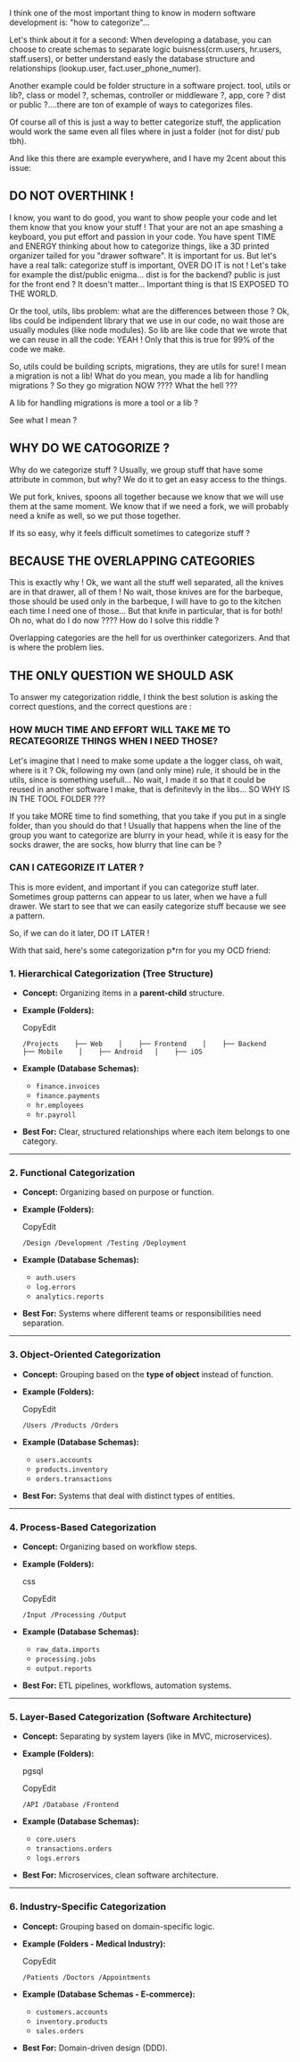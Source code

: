 I think one of the most important thing to know in modern software development is: "how to categorize"...

Let's think about it for a second: When developing a database, you can choose to create schemas to separate logic buisness(crm.users, hr.users, staff.users), or better understand easly the database structure and relationships (lookup.user, fact.user_phone_numer).

Another example could be folder structure in a software project. tool, utils or lib?, class or model ?, schemas, controller or middleware ?, app, core ? dist or public ?....there are ton of example of ways to categorizes files.

Of course all of this is just a way to better categorize stuff, the application would work the same even all files where in just a folder (not for dist/ pub tbh).

And like this there are example everywhere, and I have my 2cent about this issue: 

## DO NOT OVERTHINK !

I know, you want to do good, you want to show people your code and let them know that you know your stuff ! That your are not an ape smashing a keyboard, you put effort and passion in your code. You have spent TIME and ENERGY thinking about how to categorize things, like a 3D printed organizer tailed for you "drawer software". It is important for us.
But let's have a real talk: categorize  stuff is important, OVER DO IT is not !
Let's take for example the dist/public enigma... dist is for the backend? public is just for the front end ? It doesn't matter... Important thing is that IS EXPOSED TO THE WORLD.

Or the tool, utils, libs problem: what are the differences between those ? 
Ok, libs could be indipendent library that we use in our code, no wait those are usually modules (like node modules). So lib are like code that we wrote that we can reuse in all the code: YEAH ! 
Only that this is true for 99% of the code we make.

So, utils could be building scripts, migrations, they are utils for sure! I mean a migration is not a lib!
What do you mean, you made a lib for handling migrations ? So they go migration NOW ????
What the hell ??? 

A lib for handling migrations is more a tool or a lib ?

See what I mean ?

## WHY DO WE CATOGORIZE ?

Why do we categorize stuff ?
Usually, we group stuff that have some attribute in common, but why? We do it to get an easy access to the things.

We put fork, knives, spoons all together because we know that we will use them at the same moment. We know that if we need a fork, we will probably need a knife as well, so we put those together.

If its so easy, why it feels difficult sometimes to categorize stuff ?

## BECAUSE THE OVERLAPPING CATEGORIES

This is exactly why !
Ok, we want all the stuff well separated, all the knives are in that drawer, all of them ! 
No wait, those knives are for the barbeque, those should be used only in the barbeque, I will have to go to the kitchen each time I need one of those... But that knife in particular, that is for both! 
Oh no, what do I do now ???? How do I solve this riddle ?

Overlapping categories are the hell for us overthinker categorizers. And that is where the problem lies.

## THE ONLY QUESTION WE SHOULD ASK
 To answer my categorization riddle, I think the best solution is asking the correct questions, and the correct questions are : 
### HOW MUCH TIME AND EFFORT WILL TAKE ME TO RECATEGORIZE THINGS WHEN I NEED THOSE?
Let's imagine that I need to make some update a the logger class, oh wait, where is it ?
Ok, following my own (and only mine) rule, it should be in the utils, since is something usefull...
No wait, I made it so that it could be reused in another software I make, that is definitevly in the libs... SO WHY IS IN THE TOOL FOLDER ??? 

If you take MORE time to find something, that you take if you put in a single folder, than you should do that ! 
Usually that happens when the line of the group you want to categorize are blurry in your head, while it is easy for the socks drawer, the are socks, how blurry that line can be ?

### CAN I CATEGORIZE IT LATER ?
This is more evident, and important if you can categorize stuff later.
Sometimes group patterns can appear to us later, when we have a full drawer.
We start to see that we can easily categorize stuff because we see a pattern.

So, if we can do it later, DO IT LATER ! 

With that said, here's some categorization p\*rn for you my OCD friend: 

### **1. Hierarchical Categorization (Tree Structure)**

- **Concept:** Organizing items in a **parent-child** structure.
- **Example (Folders):**
    
    CopyEdit
    
    `/Projects   
    ├── Web   
	 │   
     ├── Frontend   
     │   
	 ├── Backend   
    ├── Mobile   
     │   
     ├── Android   │   
     ├── iOS`
    
- **Example (Database Schemas):**
    - `finance.invoices`
    - `finance.payments`
    - `hr.employees`
    - `hr.payroll`
- **Best For:** Clear, structured relationships where each item belongs to one category.

---

### **2. Functional Categorization**

- **Concept:** Organizing based on purpose or function.
- **Example (Folders):**
    
    CopyEdit
    
    `/Design /Development /Testing /Deployment`
    
- **Example (Database Schemas):**
    - `auth.users`
    - `log.errors`
    - `analytics.reports`
- **Best For:** Systems where different teams or responsibilities need separation.

---

### **3. Object-Oriented Categorization**

- **Concept:** Grouping based on the **type of object** instead of function.
- **Example (Folders):**
    
    CopyEdit
    
    `/Users /Products /Orders`
    
- **Example (Database Schemas):**
    - `users.accounts`
    - `products.inventory`
    - `orders.transactions`
- **Best For:** Systems that deal with distinct types of entities.

---

### **4. Process-Based Categorization**

- **Concept:** Organizing based on workflow steps.
- **Example (Folders):**
    
    css
    
    CopyEdit
    
    `/Input /Processing /Output`
    
- **Example (Database Schemas):**
    - `raw_data.imports`
    - `processing.jobs`
    - `output.reports`
- **Best For:** ETL pipelines, workflows, automation systems.

---

### **5. Layer-Based Categorization (Software Architecture)**

- **Concept:** Separating by system layers (like in MVC, microservices).
- **Example (Folders):**
    
    pgsql
    
    CopyEdit
    
    `/API /Database /Frontend`
    
- **Example (Database Schemas):**
    - `core.users`
    - `transactions.orders`
    - `logs.errors`
- **Best For:** Microservices, clean software architecture.

---

### **6. Industry-Specific Categorization**

- **Concept:** Grouping based on domain-specific logic.
- **Example (Folders - Medical Industry):**
    
    CopyEdit
    
    `/Patients /Doctors /Appointments`
    
- **Example (Database Schemas - E-commerce):**
    - `customers.accounts`
    - `inventory.products`
    - `sales.orders`
- **Best For:** Domain-driven design (DDD).
